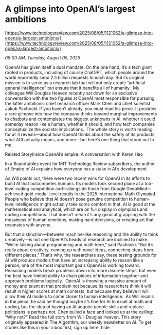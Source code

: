 # A glimpse into OpenAI’s largest ambitions

[https://www.technologyreview.com/2025/08/05/1121052/a-glimpse-into-openais-largest-ambitions/](https://www.technologyreview.com/2025/08/05/1121052/a-glimpse-into-openais-largest-ambitions/)

*05:00 AM, Tuesday, August 05, 2025*

OpenAI has given itself a dual mandate. On the one hand, it’s a tech giant rooted in products, including of course ChatGPT, which people around the world reportedly send 2.5 billion requests to each day. But its original mission is to serve as a research lab that will not only create “artificial general intelligence” but ensure that it benefits all of humanity.  My colleague Will Douglas Heaven recently sat down for an exclusive conversation with the two figures at OpenAI most responsible for pursuing the latter ambitions: chief research officer Mark Chen and chief scientist Jakub Pachocki. If you haven’t already, you must read his piece.  It provides a rare glimpse into how the company thinks beyond marginal improvements to chatbots and contemplates the biggest unknowns in AI: whether it could someday reason like a human, whether it should, and how tech companies conceptualize the societal implications.  The whole story is worth reading for all it reveals—about how OpenAI thinks about the safety of its products, what AGI actually means, and more—but here’s one thing that stood out to me.

Related StoryInside OpenAI’s empire: A conversation with Karen Hao

In a Roundtables event for MIT Technology Review subscribers, the author of Empire of AI explains how everyone has a stake in AI’s development.

As Will points out, there were two recent wins for OpenAI in its efforts to build AI that outcompetes humans. Its models took second place at a top-level coding competition and—alongside those from Google DeepMind—achieved gold-medal-level results in the 2025 International Math Olympiad. People who believe that AI doesn’t pose genuine competition to human-level intelligence might actually take some comfort in that. AI is good at the mathematical and analytical, which are on full display in olympiads and coding competitions. That doesn’t mean it’s any good at grappling with the messiness of human emotions, making hard decisions, or creating art that resonates with anyone.

But that distinction—between machine-like reasoning and the ability to think creatively—is not one OpenAI’s heads of research are inclined to make.  “We’re talking about programming and math here,” said Pachocki. “But it’s really about creativity, coming up with novel ideas, connecting ideas from different places.” That’s why, the researchers say, these testing grounds for AI will produce models that have an increasing ability to reason like a person, one of the most important goals OpenAI is working toward. Reasoning models break problems down into more discrete steps, but even the best have limited ability to chain pieces of information together and approach problems logically.  OpenAI is throwing a massive amount of money and talent at that problem not because its researchers think it will result in higher scores at math contests, but because they believe it will allow their AI models to come closer to human intelligence.  As Will recalls in the piece, he said he thought maybe it’s fine for AI to excel at math and coding, but the idea of having an AI acquire people skills and replace politicians is perhaps not. Chen pulled a face and looked up at the ceiling: “Why not?” Read the full story from Will Douglas Heaven. This story originally appeared in The Algorithm, our weekly newsletter on AI. To get stories like this in your inbox first, sign up here. hide

